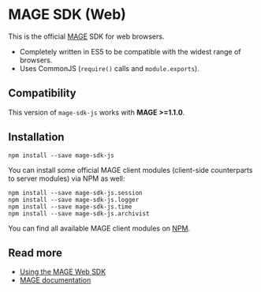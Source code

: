 # MAGE SDK (Web)

This is the official [MAGE](https://www.npmjs.com/package/mage) SDK for web browsers.

- Completely written in ES5 to be compatible with the widest range of browsers.
- Uses CommonJS (`require()` calls and `module.exports`).

## Compatibility

This version of `mage-sdk-js` works with **MAGE >=1.1.0**.

## Installation

```shell
npm install --save mage-sdk-js
```

You can install some official MAGE client modules (client-side counterparts to server modules) via NPM as well:

```shell
npm install --save mage-sdk-js.session
npm install --save mage-sdk-js.logger
npm install --save mage-sdk-js.time
npm install --save mage-sdk-js.archivist
```

You can find all available MAGE client modules on [NPM](https://www.npmjs.com/search?q=mage-sdk-js).

## Read more

- [Using the MAGE Web SDK](./docs)
- [MAGE documentation](https://mage.github.io/mage/)

